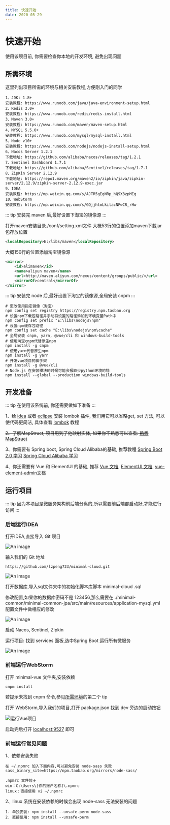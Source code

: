 ```yaml
---
title: 快速开始
date: 2020-05-29
---
```


# 快速开始

使用该项目前, 你需要检查你本地的开发环境, 避免出现问题

## 所需环境

这里列出项目所需的环境与相关安装教程,方便刚入门的同学

```
1、JDK: 1.8+ 
安装教程: https://www.runoob.com/java/java-environment-setup.html
2、Redis 3.0+
安装教程: https://www.runoob.com/redis/redis-install.html
3、Maven 3.0+
安装教程: https://www.runoob.com/maven/maven-setup.html
4、MYSQL 5.5.0+
安装教程: https://www.runoob.com/mysql/mysql-install.html
5、Node v10+
安装教程: https://www.runoob.com/nodejs/nodejs-install-setup.html
6、Nacos Server 1.2.1
下载地址: https://github.com/alibaba/nacos/releases/tag/1.2.1
7、Sentinel Dashboard 1.7.1
下载地址: https://github.com/alibaba/Sentinel/releases/tag/1.7.1
8、ZipKin Server 2.12.9
下载地址: https://repo1.maven.org/maven2/io/zipkin/java/zipkin-server/2.12.9/zipkin-server-2.12.9-exec.jar
9、IDEA
安装教程: https://mp.weixin.qq.com/s/AJTR5gEgNRp_hQ9X3zpMEg
10、WebStorm
安装教程: https://mp.weixin.qq.com/s/GQjjhtmLkilacNPwCR_rHw
```

::: tip
安装完 maven 后,最好设置下淘宝的镜像源
:::

打开maven安装目录./conf/setting.xml文件
大概53行的位置添加maven下载jar包存放位置

```xml
<localRepository>E:/libs/maven</localRepository>
```

大概150行的位置添加淘宝镜像源

```xml
<mirror>
    <id>alimaven</id>
    <name>aliyun maven</name>
    <url>http://maven.aliyun.com/nexus/content/groups/public/</url>
    <mirrorOf>central</mirrorOf>        
</mirror>
```

::: tip
安装完 node 后,最好设置下淘宝的镜像源,全局安装 cnpm
:::

```
# 更改使用指定镜像（淘宝）
npm config set registry https://registry.npm.taobao.org
# 设置npm下载包路径并手动将设置的路径添加到环境变量Path中
npm config set prefix "E:\libs\nodejs\npm"
# 设置npm缓存包路径
npm config set cache "E:\libs\nodejs\npm\cache"
# 全局安装 cnpm, yarn, @vue/cli 和 windows-build-tools
# 使用淘宝cnpm代替原生npm
npm install -g cnpm
# 使用yarn代替原生npm
npm install -g yarn
# 开发vue项目的脚手架
npm install -g @vue/cli
# Node.js 在安装模块的时候可能会报缺少python环境的错
npm install --global --production windows-build-tools
```

## 开发准备

::: tip
在使用该系统前, 你还需要做如下准备
:::

1、给 [idea](https://blog.csdn.net/wochunyang/article/details/81736354) 或者 [eclipse](https://blog.csdn.net/magi1201/article/details/85995987) 安装 lombok 插件, 我们用它可以省略get, set 方法, 可以使代码更简洁,  具体查看 [lombok](https://www.zhihu.com/question/42348457) 教程

~~2、了解MapStruct, 项目用到了他映射实体, 如果你不熟悉可以查看: [熟悉MapStruct](https://www.jianshu.com/p/3f20ca1a93b0)~~

3、你需要有 Spring boot, Spring Cloud Alibaba的基础, 推荐教程 [Spring Boot 2.0 学习](https://github.com/ityouknow/spring-boot-examples) [Spring Cloud Alibaba 学习](https://github.com/alibaba/spring-cloud-alibaba/blob/master/README-zh.md)

4、你还需要有 Vue 和 ElementUI 的基础, 推荐 [Vue 文档](https://cn.vuejs.org/), [ElementUI 文档](https://element.eleme.cn/#/zh-CN/component/installation), [vue-element-admin文档](https://panjiachen.github.io/vue-element-admin-site/zh/)

## 运行项目

::: tip
因为本项目是微服务架构前后端分离的,所以需要前后端都启动好,才能进行访问
:::

### 后端运行IDEA

打开IDEA,直接导入 Git 项目

![An image](./img/import-project.png)

输入我们的 Git 地址

```
https://github.com/lzpeng723/minimal-cloud.git
```

![An image](./img/import-git-project.png)

打开数据库,导入sql文件夹中的初始化脚本库脚本 minimal-cloud .sql

修改配置,如果你的数据库密码不是 123456,那么需要在 ./minimal-common/minimal-common-jpa/src/main/resources/application-mysql.yml 配置文件中做相应的修改

![An image](./img/mysql.png)

启动 Nacos, Sentinel, Zipkin

运行项目: 找到 services 面板,选中Spring Boot 运行所有微服务

![An image](./img/run.png)

### 前端运行WebStorm

打开 minimal-vue 文件夹,安装依赖

```
cnpm install
```

若提示未找到 cnpm 命令,参见[所需环境](#所需环境)的第二个 tip

打开 WebStorm,导入我们的项目,打开 package.json 找到 dev 旁边的启动按钮

![运行Vue项目](./img/run-vue.jpg)

启动完后打开 [localhost:9527](http://localhost:9527) 即可

### 前端运行常见问题

1、依赖安装失败

```
在 ~/.npmrc 加入下面内容,可以避免安装 node-sass 失败
sass_binary_site=https://npm.taobao.org/mirrors/node-sass/

.npmrc 文件位于
win：C:\Users\[你的账户名称]\.npmrc
linux：直接使用 vi ~/.npmrc
```

2、linux 系统在安装依赖的时候会出现 node-sass 无法安装的问题

```
1. 单独安装: npm install --unsafe-perm node-sass 
2. 直接使用: npm install --unsafe-perm
```
